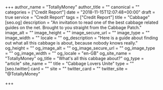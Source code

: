 +++
author_name = "TotallyMoney"
author_title = ""
canonical = ""
categories = ["Credit Report"]
date = "2018-11-15T12:07:48+00:00"
draft = true
service = "Credit Report"
tags = ["Credit Report"]
title = "Cabbage"
[seo.og]
description = "An invitation to read one of the best cabbage related guides on the net. Brought to you straight from the Cabbage Patch."
image_alt = ""
image_height = ""
image_secure_url = ""
image_type = ""
image_width = ""
locale = ""
og_description = "Here is a guide about finding out what all this cabbage is about, because nobody knows really."
og_height = ""
og_image_alt = ""
og_image_secure_url = ""
og_image_type = ""
og_image_width = ""
og_locale = "en-GB"
og_site_name = "TotallyMoney"
og_title = "What's all this cabbage about?"
og_type = "article"
site_name = ""
title = "Cabbage Lovers Unite"
type = ""
[seo.twitter]
card = ""
site = ""
twitter_card = ""
twitter_site = "@TotallyMoney"

+++
